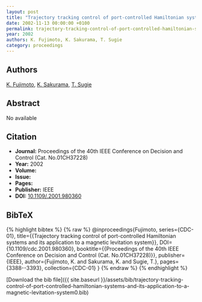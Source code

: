 ```yaml
---
layout: post
title: "Trajectory tracking control of port-controlled Hamiltonian systems and its application to a magnetic levitation system"
date: 2002-11-13 00:00:00 +0100
permalink: trajectory-tracking-control-of-port-controlled-hamiltonian-systems-and-its-application-to-a-magnetic-levitation-system0
year: 2002
authors: K. Fujimoto, K. Sakurama, T. Sugie
category: proceedings
---
```

 
## Authors
[K. Fujimoto](authors/kenji-fujimoto), [K. Sakurama](authors/kazunori-sakurama), [T. Sugie](authors/toshiharu-sugie)
 
## Abstract
No  available
 
## Citation
- **Journal:** Proceedings of the 40th IEEE Conference on Decision and Control (Cat. No.01CH37228)
- **Year:** 2002
- **Volume:** 
- **Issue:** 
- **Pages:** 
- **Publisher:** IEEE
- **DOI:** [10.1109/.2001.980360](https://doi.org/10.1109/.2001.980360)
 
## BibTeX
{% highlight bibtex %}
{% raw %}
@inproceedings{Fujimoto,
  series={CDC-01},
  title={{Trajectory tracking control of port-controlled Hamiltonian systems and its application to a magnetic levitation system}},
  DOI={10.1109/cdc.2001.980360},
  booktitle={{Proceedings of the 40th IEEE Conference on Decision and Control (Cat. No.01CH37228)}},
  publisher={IEEE},
  author={Fujimoto, K. and Sakurama, K. and Sugie, T.},
  pages={3388--3393},
  collection={CDC-01}
}
{% endraw %}
{% endhighlight %}
 
[Download the bib file]({{ site.baseurl }}/assets/bib/trajectory-tracking-control-of-port-controlled-hamiltonian-systems-and-its-application-to-a-magnetic-levitation-system0.bib)
 
